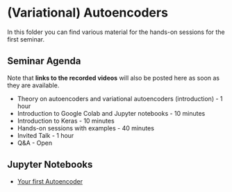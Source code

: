 # (Variational) Autoencoders

In this folder you can find various material for the hands-on sessions for the first seminar.

## Seminar Agenda

Note that **links to the recorded videos** will also be posted here as soon as they are available.

- Theory on autoencoders and variational autoencoders (introduction) - 1 hour
- Introduction to Google Colab and Jupyter notebooks - 10 minutes
- Introduction to Keras - 10 minutes
- Hands-on sessions with examples - 40 minutes
- Invited Talk - 1 hour
- Q&A - Open

## Jupyter Notebooks

- [Your first Autoencoder](http://colab.research.google.com/github/toelt-llc/astroml-hackdays/blob/master/1%20-%20Autoencoders/code/Your%20first%20autoencoder%20with%20Keras.ipynb)


